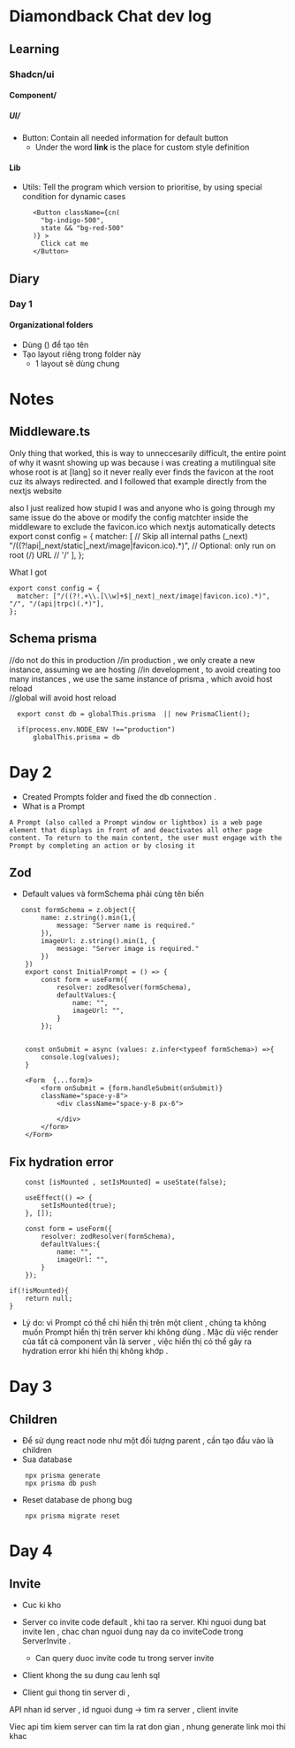 # Diamondback Chat dev log

## Learning
### Shadcn/ui 
#### Component/
##### UI/
- Button: Contain all needed information for default button
    - Under the word **link** is the place for custom style definition

#### Lib
- Utils: Tell the program which version to prioritise, by using special condition for dynamic cases

```
      <Button className={cn(
        "bg-indigo-500",
        state && "bg-red-500"
      )} >     
        Click cat me
      </Button>
```

## Diary

### Day 1

#### Organizational folders

- Dùng () để tạo tên
- Tạo layout riêng trong folder này
  - 1 layout sẽ dùng chung 

# Notes

## Middleware.ts

Only thing that worked, this is way to unneccesarily difficult, the entire point of why it wasnt showing up was because i was creating a mutilingual site whose root is at [lang] so it never really ever finds the favicon at the root cuz its always redirected. and I followed that example directly from the nextjs website

also I just realized how stupid I was and anyone who is going through my same issue do the above or modify the config matchter inside the middleware to exclude the favicon.ico which nextjs automatically detects
export const config = { matcher: [ // Skip all internal paths (_next) "/((?!api|_next/static|_next/image|favicon.ico).*)", // Optional: only run on root (/) URL // '/' ], };

What I got 

```
export const config = {
  matcher: ["/((?!.+\\.[\\w]+$|_next|_next/image|favicon.ico).*)", "/", "/(api|trpc)(.*)"],
};
```


## Schema prisma
//do not do this in production 
//in production , we only create a new instance, assuming we are hosting 
//in development , to avoid creating too many instances , we use the same instance of prisma , which avoid host reload  
//global will avoid host reload

```
  export const db = globalThis.prisma  || new PrismaClient();

  if(process.env.NODE_ENV !=="production") 
      globalThis.prisma = db
```

# Day 2
- Created Prompts folder and fixed the db connection .
- What is a Prompt 
```
A Prompt (also called a Prompt window or lightbox) is a web page element that displays in front of and deactivates all other page content. To return to the main content, the user must engage with the Prompt by completing an action or by closing it
```

## Zod

- Default values và formSchema phải cùng tên biến 


```
   const formSchema = z.object({
        name: z.string().min(1,{
            message: "Server name is required."
        }),
        imageUrl: z.string().min(1, {
            message: "Server image is required."
        })
    })
    export const InitialPrompt = () => {
        const form = useForm({
            resolver: zodResolver(formSchema),
            defaultValues:{
                name: "",
                imageUrl: "",
            }
        }); 


    const onSubmit = async (values: z.infer<typeof formSchema>) =>{
        console.log(values);
    }
```


```
    <Form  {...form}>
        <form onSubmit = {form.handleSubmit(onSubmit)} 
        className="space-y-8">
            <div className="space-y-8 px-6">

            </div>
        </form>
    </Form>
```

## Fix hydration error
```
    const [isMounted , setIsMounted] = useState(false);
    
    useEffect(() => {
        setIsMounted(true);
    }, []);
    
    const form = useForm({
        resolver: zodResolver(formSchema),
        defaultValues:{
            name: "",
            imageUrl: "",
        }
    }); 
```

```
if(!isMounted){
    return null;
}
```

- Lý do: vì Prompt có thể chỉ hiển thị trên một client , chúng ta không muốn Prompt hiển thị trên server khi không dùng . Mặc dù việc render của tất cả component vẫn là server , việc hiển thị có thể gây ra hydration error khi hiển thị không khớp .


# Day 3
## Children

- Để sử dụng react node như một đối tượng parent , cần tạo đầu vào là children
- Sua database
```
    npx prisma generate
    npx prisma db push
```

- Reset database de phong bug
```
    npx prisma migrate reset
```

# Day 4
## Invite

- Cuc ki kho 

- Server co invite code default , khi tao ra server. Khi nguoi dung bat invite len , chac chan nguoi dung nay da co inviteCode trong ServerInvite .
    - Can query duoc invite code tu trong server invite

    
- Client khong the su dung cau lenh sql
- Client gui thong tin server di , 

API nhan id server , id nguoi dung -> tim ra server , client invite 


Viec api tim kiem server can tim la rat don gian , nhung generate link moi thi khac